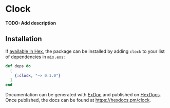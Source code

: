 # Clock

**TODO: Add description**

## Installation

If [available in Hex](https://hex.pm/docs/publish), the package can be installed
by adding `clock` to your list of dependencies in `mix.exs`:

```elixir
def deps do
  [
    {:clock, "~> 0.1.0"}
  ]
end
```

Documentation can be generated with [ExDoc](https://github.com/elixir-lang/ex_doc)
and published on [HexDocs](https://hexdocs.pm). Once published, the docs can
be found at <https://hexdocs.pm/clock>.

